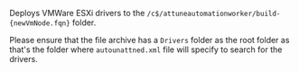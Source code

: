 Deploys VMWare ESXi drivers to the `/c$/attuneautomationworker/build-{newVmNode.fqn}` folder.

Please ensure that the file archive has a `Drivers` folder as the root folder as that's the folder where `autounattned.xml` file will specify to search for the drivers.